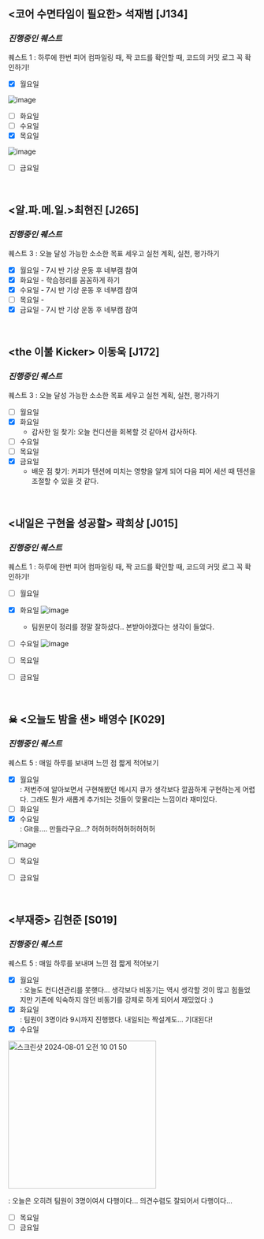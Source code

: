 
## <코어 수면타임이 필요한> 석재범 [J134]

### _**진행중인 퀘스트**_<br>
  퀘스트 1 : 하루에 한번 피어 컴파일링 때, 짝 코드를 확인할 때, 코드의 커밋 로그 꼭 확인하기!

  - [x] 월요일

![image](https://github.com/user-attachments/assets/46a2810b-57c2-425b-9a8d-d0cae7662200)

  - [ ] 화요일
  - [ ] 수요일
  - [x] 목요일
      
![image](https://github.com/user-attachments/assets/2dbe2231-4d67-4c35-8ff6-c69d92b771c5)
  - [ ] 금요일

<br>

## <알.파.메.일.>최현진 [J265]

### _**진행중인 퀘스트**_<br>
  퀘스트 3 : 오늘 달성 가능한 소소한 목표 세우고 실천 계획, 실천, 평가하기

  - [x] 월요일 - 7시 반 기상 운동 후 네부캠 참여
  - [x] 화요일 - 학습정리를 꼼꼼하게 하기
  - [x] 수요일 - 7시 반 기상 운동 후 네부캠 참여
  - [ ] 목요일 - 
  - [x] 금요일 - 7시 반 기상 운동 후 네부캠 참여

<br>

## <the 이불 Kicker> 이동욱 [J172]

### _**진행중인 퀘스트**_<br>
  퀘스트 3 : 오늘 달성 가능한 소소한 목표 세우고 실천 계획, 실천, 평가하기

  - [ ] 월요일
  - [x] 화요일
      - 감사한 일 찾기: 오늘 컨디션을 회복할 것 같아서 감사하다.
  - [ ] 수요일
  - [ ] 목요일
  - [x] 금요일
      - 배운 점 찾기: 커피가 텐션에 미치는 영향을 알게 되어 다음 피어 세션 때 텐션을 조절할 수 있을 것 같다.

<br>

## <내일은 구현을 성공할> 곽희상 [J015]

### _**진행중인 퀘스트**_<br>

  퀘스트 1 : 하루에 한번 피어 컴파일링 때, 짝 코드를 확인할 때, 코드의 커밋 로그 꼭 확인하기!

  - [ ] 월요일
   
      
  - [x] 화요일
    ![image](https://github.com/user-attachments/assets/95e91915-8fc2-486f-a8b3-d19581c7a2c1)
    - 팀원분이 정리를 정말 잘하셨다.. 본받아야겠다는 생각이 들었다.
      
  - [ ] 수요일
    ![image](https://github.com/user-attachments/assets/247edf17-41a4-4093-aa70-9d941852cdb2)

      
  - [ ] 목요일
  - [ ] 금요일

<br>

## ☠ <오늘도 밤을 샌> 배영수 [K029]

### _**진행중인 퀘스트**_<br>

  퀘스트 5 : 매일 하루를 보내며 느낀 점 짧게 적어보기

  - [x] 월요일<br>
  : 저번주에 알아보면서 구현해봤던 메시지 큐가 생각보다 깔끔하게 구현하는게 어렵다. 그래도 뭔가 새롭게 추가되는 것들이 맞물리는 느낌이라 재미있다.
  - [ ] 화요일
  - [x] 수요일<br>
  : Git을.... 만들라구요...? 허허허허허허허허허허

  ![image](https://github.com/user-attachments/assets/50e89b89-d5dd-4ad5-842e-39d4d242ea67)

  - [ ] 목요일
  - [ ] 금요일


<br>

## <부재중> 김현준 [S019]

### _**진행중인 퀘스트**_<br>

  퀘스트 5 : 매일 하루를 보내며 느낀 점 짧게 적어보기

  - [x] 월요일<br>
  : 오늘도 컨디션관리를 못햇다... 생각보다 비동기는 역시 생각할 것이 많고 힘들었지만 기존에 익숙하지 않던 비동기를 강제로 하게 되어서 재밌었다 :)
  - [x] 화요일<br>
  : 팀원이 3명이라 9시까지 진행했다. 내일되는 짝설계도... 기대된다!<br>
  - [x] 수요일

<img width="300" alt="스크린샷 2024-08-01 오전 10 01 50" src="https://github.com/user-attachments/assets/915b78a1-4764-4728-a5cd-1e0ce7c937da">

  : 오늘은 오히려 팀원이 3명이여서 다행이다... 의견수렴도 잘되어서 다행이다...<br>
  - [ ] 목요일
  - [ ] 금요일
